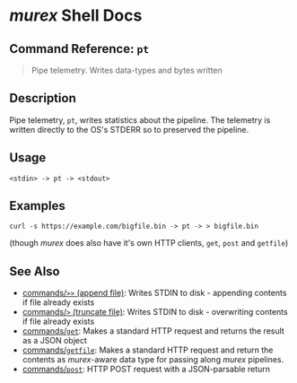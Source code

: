 # _murex_ Shell Docs

## Command Reference: `pt`

> Pipe telemetry. Writes data-types and bytes written

## Description

Pipe telemetry, `pt`, writes statistics about the pipeline. The telemetry is written
directly to the OS's STDERR so to preserved the pipeline.

## Usage

    <stdin> -> pt -> <stdout>

## Examples

    curl -s https://example.com/bigfile.bin -> pt -> > bigfile.bin
    
(though _murex_ does also have it's own HTTP clients, `get`, `post` and
`getfile`)

## See Also

* [commands/`>>` (append file)](../commands/greater-than-greater-than.md):
  Writes STDIN to disk - appending contents if file already exists
* [commands/`>` (truncate file)](../commands/greater-than.md):
  Writes STDIN to disk - overwriting contents if file already exists
* [commands/`get`](../commands/get.md):
  Makes a standard HTTP request and returns the result as a JSON object
* [commands/`getfile`](../commands/getfile.md):
  Makes a standard HTTP request and return the contents as _murex_-aware data type for passing along _murex_ pipelines.
* [commands/`post`](../commands/post.md):
  HTTP POST request with a JSON-parsable return